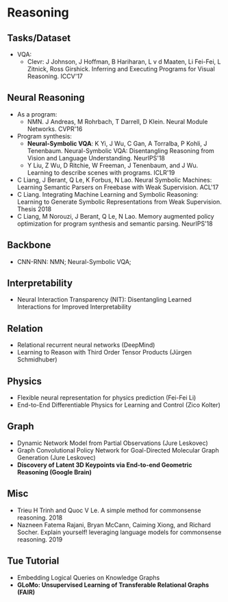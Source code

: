 # Reasoning

## Tasks/Dataset
- VQA:
	- Clevr: J Johnson, J Hoffman, B Hariharan, L v d Maaten, Li Fei-Fei, L Zitnick, Ross Girshick. Inferring and Executing Programs for Visual Reasoning. ICCV'17

## Neural Reasoning
- As a program:
	- NMN. J Andreas, M Rohrbach, T Darrell, D Klein. Neural Module Networks. CVPR'16
- Program synthesis:
	- **Neural-Symbolic VQA**: K Yi, J Wu, C Gan, A Torralba, P Kohli, J Tenenbaum. Neural-Symbolic VQA: Disentangling Reasoning from Vision and Language Understanding. NeurIPS'18
	- Y Liu, Z Wu, D Ritchie, W Freeman, J Tenenbaum, and J Wu. Learning to describe scenes with programs. ICLR'19
- C Liang, J Berant, Q Le, K Forbus, N Lao. Neural Symbolic Machines: Learning Semantic Parsers on Freebase with Weak Supervision. ACL'17
- C Liang. Integrating Machine Learning and Symbolic Reasoning: Learning to Generate Symbolic Representations from Weak Supervision. Thesis 2018
- C Liang, M Norouzi, J Berant, Q Le, N Lao. Memory augmented policy optimization for program synthesis and semantic parsing. NeurIPS'18

## Backbone
- CNN-RNN: NMN; Neural-Symbolic VQA;

## Interpretability
- Neural Interaction Transparency (NIT): Disentangling Learned Interactions for Improved Interpretability

## Relation
- Relational recurrent neural networks (DeepMind)
- Learning to Reason with Third Order Tensor Products (Jürgen Schmidhuber)

## Physics
- Flexible neural representation for physics prediction (Fei-Fei Li)
- End-to-End Differentiable Physics for Learning and Control (Zico Kolter)

## Graph
- Dynamic Network Model from Partial Observations (Jure Leskovec)
- Graph Convolutional Policy Network for Goal-Directed Molecular Graph Generation (Jure Leskovec)
- **Discovery of Latent 3D Keypoints via End-to-end Geometric Reasoning (Google Brain)**

## Misc
- Trieu H Trinh and Quoc V Le. A simple method for commonsense reasoning. 2018
- Nazneen Fatema Rajani, Bryan McCann, Caiming Xiong, and Richard Socher. Explain yourself! leveraging language models for commonsense reasoning. 2019

## Tue Tutorial
- Embedding Logical Queries on Knowledge Graphs
- **GLoMo: Unsupervised Learning of Transferable Relational Graphs (FAIR)**
